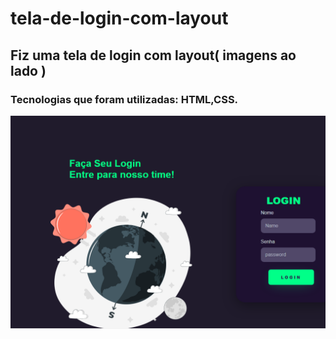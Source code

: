 # tela-de-login-com-layout
## Fiz uma tela de login com layout( imagens ao lado )
### Tecnologias que foram utilizadas: HTML,CSS.



![README.md](https://github.com/MatheusdeSouzaSilva70/tela-de-login-com-layout/blob/main/tela%20de%20login%20com%20layout.png)

